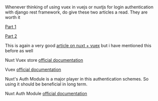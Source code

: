 Whenever thinking of using vuex in vuejs or nuxtjs for login authentication with django rest framework, do give these two articles a read. They are worth it

[Part 1](https://hackernoon.com/jwt-authentication-in-vue-js-and-django-rest-framework-part-1-c40c5c0d4f6e)

[Part 2](https://medium.com/hackernoon/jwt-authentication-in-vue-js-and-django-rest-framework-part-2-788f0ad53ad5)

This is again a very good [article on nuxt + vuex](https://itnext.io/efficiently-understanding-and-using-nuxt-vuex-7905eb8858d6) but i have mentioned this before as well

Nuxt Vuex store [official documentation](https://nuxtjs.org/guide/vuex-store/)

Vuex [official documentation](https://vuex.vuejs.org/guide/actions.html)

Nuxt's Auth Module is a major player in this authentication schemes. So using it should be beneficial in long term. 

Nuxt Auth Module [official documentation](https://auth.nuxtjs.org/#getting-started)

